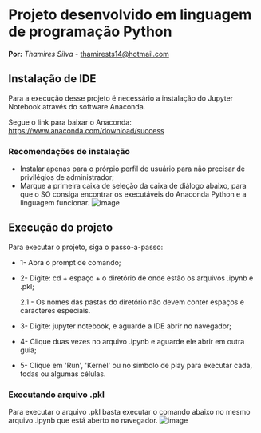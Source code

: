# Projeto desenvolvido em linguagem de programação Python

**Por:** *Thamires Silva* - thamirests14@hotmail.com

## Instalação de IDE

Para a execução desse projeto é necessário a instalação do Jupyter Notebook através do software Anaconda.

Segue o link para baixar o Anaconda: https://www.anaconda.com/download/success

### Recomendações de instalação

- Instalar apenas para o prórpio perfil de usuário para não precisar de privilégios de administrador;
- Marque a primeira caixa de seleção da caixa de diálogo abaixo, para que o SO consiga encontrar os executáveis do Anaconda Python e a linguagem funcionar.
 ![image](https://github.com/user-attachments/assets/ac47e79f-838d-47bf-b7a8-5d1d96504be4)

## Execução do projeto

Para executar o projeto, siga o passo-a-passo:

- 1- Abra o prompt de comando;
- 2- Digite: cd + espaço + o diretório de onde estão os arquivos .ipynb e .pkl;
  
  2.1 - Os nomes das pastas do diretório não devem conter espaços e caracteres especiais.
- 3- Digite: jupyter notebook, e aguarde a IDE abrir no navegador;
- 4- Clique duas vezes no arquivo .ipynb e aguarde ele abrir em outra guia;
- 5- Clique em 'Run', 'Kernel' ou no símbolo de play para executar cada, todas ou algumas células.

### Executando arquivo .pkl

Para executar o arquivo .pkl basta executar o comando abaixo no mesmo arquivo .ipynb que está aberto no navegador.
![image](https://github.com/user-attachments/assets/0d6a0922-092b-4e45-ad17-413a8bfb810a)

